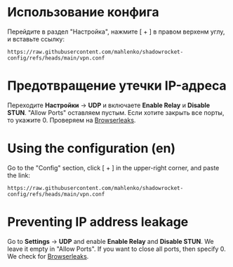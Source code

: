 # Использование конфига
Перейдите в раздел "Настройка", нажмите [ + ] в правом верхенм углу, и вставьте ссылку:
```
https://raw.githubusercontent.com/mahlenko/shadowrocket-config/refs/heads/main/vpn.conf
```

# Предотвращение утечки IP-адреса
Переходите **Настройки** → **UDP** и включаете **Enable Relay** и **Disable STUN**. "Allow Ports" оставляем пустым. Если хотите закрыть все порты, то укажите 0. Проверяем на [Browserleaks](https://browserleaks.com/dns).

# Using the configuration (en)
Go to the "Config" section, click [ + ] in the upper-right corner, and paste the link:
```
https://raw.githubusercontent.com/mahlenko/shadowrocket-config/refs/heads/main/vpn.conf
```

# Preventing IP address leakage
Go to **Settings** → **UDP** and enable **Enable Relay** and **Disable STUN**. We leave it empty in "Allow Ports". If you want to close all ports, then specify 0. We check for [Browserleaks](https://browserleaks.com/dns ).
